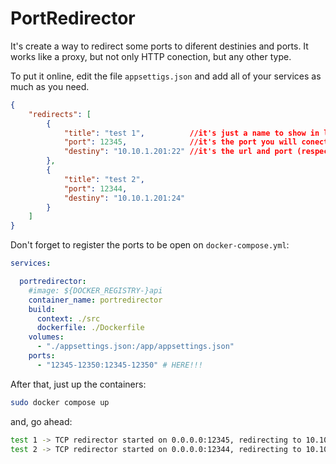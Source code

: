 # PortRedirector

It's create a way to redirect some ports to diferent destinies and ports. It works like a proxy, but not only HTTP conection, but any other type.    

To put it online, edit the file `appsettigs.json` and add all of your services as much as you need.  

``` json
{
    "redirects": [
        {
            "title": "test 1",          //it's just a name to show in log
            "port": 12345,              //it's the port you will conect
            "destiny": "10.10.1.201:22" //it's the url and port (respect the format 'url:port') that your connection is goint to bem redirected
        },
        {
            "title": "test 2",
            "port": 12344,
            "destiny": "10.10.1.201:24"
        }
    ]
}
```  
  

Don't forget to register the ports to be open on `docker-compose.yml`:
``` yaml
services:

  portredirector:
    #image: ${DOCKER_REGISTRY-}api
    container_name: portredirector
    build:
      context: ./src
      dockerfile: ./Dockerfile
    volumes:
      - "./appsettings.json:/app/appsettings.json"
    ports:
      - "12345-12350:12345-12350" # HERE!!!
``` 
  
  
After that, just up the containers:
``` bash
sudo docker compose up
```  
  
    
and, go ahead:
``` bash
test 1 -> TCP redirector started on 0.0.0.0:12345, redirecting to 10.10.1.201:22
test 2 -> TCP redirector started on 0.0.0.0:12344, redirecting to 10.10.1.201:24
```  

